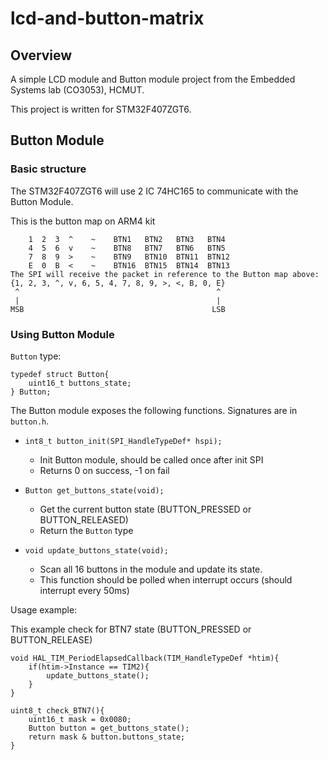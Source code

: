 # lcd-and-button-matrix
## Overview
A simple LCD module and Button module project from the Embedded Systems lab (CO3053), HCMUT.

This project is written for STM32F407ZGT6.

## Button Module
### Basic structure
The STM32F407ZGT6 will use 2 IC 74HC165 to communicate with the Button Module.

This is the button map on ARM4 kit
```
    1  2  3  ^    ~    BTN1   BTN2   BTN3   BTN4
    4  5  6  v    ~    BTN8   BTN7   BTN6   BTN5
    7  8  9  >    ~    BTN9   BTN10  BTN11  BTN12
    E  0  B  <    ~    BTN16  BTN15  BTN14  BTN13
The SPI will receive the packet in reference to the Button map above:
{1, 2, 3, ^, v, 6, 5, 4, 7, 8, 9, >, <, B, 0, E}
 ^                                            ^
 |                                            |
MSB                                          LSB
```

### Using Button Module
`Button` type:
```
typedef struct Button{
    uint16_t buttons_state;
} Button;
```

The Button module exposes the following functions. Signatures are in `button.h`.

+ `int8_t button_init(SPI_HandleTypeDef* hspi);`
    - Init Button module, should be called once after init SPI
    - Returns 0 on success, -1 on fail

+ `Button get_buttons_state(void);`
    - Get the current button state (BUTTON_PRESSED or BUTTON_RELEASED)
    - Return the `Button` type

+ `void update_buttons_state(void);`
    - Scan all 16 buttons in the module and update its state.
    - This function should be polled when interrupt occurs (should interrupt every 50ms)

Usage example:

This example check for BTN7 state (BUTTON_PRESSED or BUTTON_RELEASE)
```
void HAL_TIM_PeriodElapsedCallback(TIM_HandleTypeDef *htim){
    if(htim->Instance == TIM2){
        update_buttons_state();
    }
}

uint8_t check_BTN7(){
    uint16_t mask = 0x0080;
    Button button = get_buttons_state();
    return mask & button.buttons_state;
}
```


